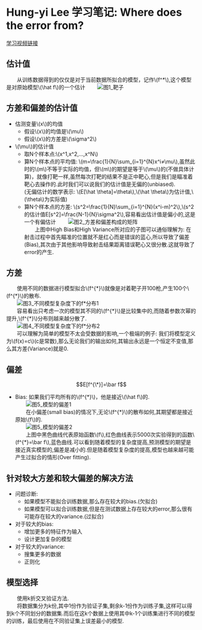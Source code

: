 # Hung-yi Lee 学习笔记: Where does the error from?
[学习视频链接](https://www.bilibili.com/video/av48285039/?p=8) <br/>
## 估计值
&emsp;&emsp;从训练数据得到的仅仅是对于当前数据所拟合的模型，记作\\(f^*\\),这个模型是对原始模型\\(\hat f\\)的一个估计
&emsp;&emsp;![图1_靶子](1.png)
## 方差和偏差的估计值
+ 估测变量\\(x\\)的均值
   + 假设\\(x\\)的均值是\\(\mu\\)
   + 假设\\(x\\)的方差是\\(\sigma^2\\)
+ \\(\mu\\)的估计值
   + 取N个样本点:\\(x^1,x^2,...,x^N\\)
   + 算N个样本点的平均值: \\(m=\frac{1}{N}\sum_{i=1}^{N}x^i≠\mu\\),虽然此时的\\(m\\)不等于实际的均值，但\\(m\\)的期望是等于\\(\mu\\)的(不做具体计算)，就像打靶一样,虽然每次打靶的结果不是正中靶心,但是我们是瞄准着靶心去操作的.此时我们可以说我们的估计值是无偏的(unbiased).<br/>(无偏估计的数学表示: \\(E[\hat \theta]=\theta\\),\\(\hat \theta\\)为估计值,\\(\theta\\)为实际值)
   + 算N个样本点的方差: \\(s^2=\frac{1}{N}\sum_{i=1}^{N}\(x^i-m\)^2\\),\\(s^2的估计值E[s^2]=\frac{N-1}{N}\sigma^2\\),容易看出估计值是偏小的,这是一个有偏估计
&emsp;&emsp;![图2_方差和偏差构成的矩阵](2.png)<br/>
&emsp;&emsp;上图中High Bias和High Variance所对应的子图可以通俗理解为: 在射击过程中首先瞄准的位置就不是红心而是错误的蓝心,所以导致了偏差(Bias),其次由于其他影响导致射击结果距离错误靶心又很分散.这就导致了error的产生.<br/>
## 方差
&emsp;&emsp;使用不同的数据进行模型拟合\\(f^{\*}\\)就像是对着靶子开100枪,产生100个\\(f^{\*}\\)的散布.<br/>
&emsp;&emsp;![图3_不同模型复杂度下的f*分布1](3.png)<br/>
&emsp;&emsp;容易看出只考虑一次的模型其不同的\\(f^{\*}\\)是比较集中的,而随着参数次幂的提升,\\(f^{\*}\\)分布则越来越分散了.<br/>
&emsp;&emsp;![图4_不同模型复杂度下的f*分布2](4.png)<br/>
&emsp;&emsp;可以理解为简单的模型不太会受数据的影响,一个极端的例子: 我们将模型定义为\\(f(x)=c\\)(c是常数),那么无论我们的输出如何,其输出永远是一个恒定不变值,那么其方差(Variance)就是0.
## 偏差
$$E[f^{\*}]=\bar f$$
+ Bias: 如果我们平均所有的\\(f^{\*}\\)，他是接近\\(\hat f\\)的.<br/>
&emsp;&emsp;![图5_模型的偏差1](5.png)<br/>
&emsp;&emsp;在小偏差(small bias)的情况下,无论\\(f^{\*}\\)的散布如何,其期望都是接近原始\\(f\\)的.<br/>
&emsp;&emsp;![图5_模型的偏差2](6.png)<br/>
&emsp;&emsp;上图中黑色曲线代表原始函数\\(f\\),红色曲线表示5000次实验得到的函数\\(f^{\*}=\bar f\\),蓝色曲线.可以看到随着模型的复杂度提高,预测模型的期望是接近真实模型的,偏差是减小的.但是随着模型复杂度的提高,模型也越来越可能产生过拟合的情形(Over fitting).
## 针对较大方差和较大偏差的解决方法
+ 问题诊断:
   + 如果模型不能拟合训练数据,那么存在较大的bias.(欠拟合)
   + 如果模型可以拟合训练数据,但是在测试数据上存在较大的error,那么很有可能存在较大的variance.(过拟合)
+ 对于较大的bias:
   + 增加更多的特征作为输入
   + 设计更加复杂的模型
+ 对于较大的variance:
   + 搜集更多的数据
   + 正则化
## 模型选择
&emsp;&emsp;使用k折交叉验证方法.<br/>
&emsp;&emsp;将数据集分为k份,其中1份作为验证子集,剩余k-1份作为训练子集,这样可以得到k个不同划分的数据集.而后在这k个数据上使用其中k-1个训练集进行不同的模型的训练，最后使用在不同验证集上误差最小的模型.